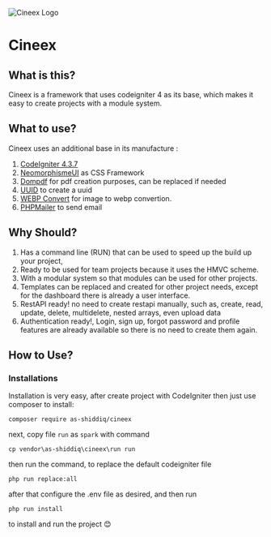 ![Cineex Logo](https://kodingakan.com/cineex.png)

# Cineex  
## What is this?
Cineex is a framework that uses codeigniter 4 as its base, which makes it easy to create projects with a module system.

## What to use?
Cineex uses an additional base in its manufacture :
1. [CodeIgniter 4.3.7](https://codeigniter.com/)  
2. [NeomorphismeUI](https://themesberg.com/product/ui-kit/neumorphism-ui-kit-bootstrap) as CSS Framework
3. [Dompdf](https://github.com/dompdf/dompdf) for pdf creation purposes, can be replaced if needed
4. [UUID](https://github.com/ramsey/uuid) to create a uuid
5. [WEBP Convert](https://github.com/rosell-dk/webp-convert) for image to webp convertion.
6. [PHPMailer](https://github.com/PHPMailer/PHPMailer) to send email

## Why Should?
1. Has a command line (RUN) that can be used to speed up the build up your project,   
2. Ready to be used for team projects because it uses the HMVC scheme.
3. With a modular system so that modules can be used for other projects.
4. Templates can be replaced and created for other project needs, except for the dashboard there is already a user interface.
5. RestAPI ready! no need to create restapi manually, such as, create, read, update, delete, multidelete, nested arrays, even upload data
6. Authentication ready!, Login, sign up, forgot password and profile features are already available so there is no need to create them again.

## How to Use?
### Installations
Installation is very easy, after create project with CodeIgniter then just use composer to install:
```console
composer require as-shiddiq/cineex
```
next, copy file `run` as `spark` with command
```console
cp vendor\as-shiddiq\cineex\run run
```
then run the command, to replace the default codeigniter file
```console
php run replace:all
```
after that configure the .env file as desired, and then run 
```console
php run install
```
to install and run the project 😊